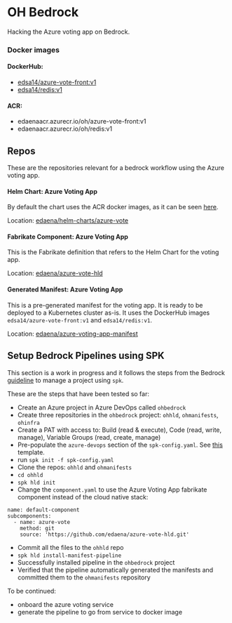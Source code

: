 # OH Bedrock
Hacking the Azure voting app on Bedrock.

### Docker images
#### DockerHub:
- [edsa14/azure-vote-front:v1](https://hub.docker.com/repository/docker/edsa14/azure-vote-front)
- [edsa14/redis:v1](https://hub.docker.com/repository/docker/edsa14/redis)

#### ACR:
- edaenaacr.azurecr.io/oh/azure-vote-front:v1
- edaenaacr.azurecr.io/oh/redis:v1


## Repos
These are the repositories relevant for a bedrock workflow using the Azure voting app.

#### Helm Chart: Azure Voting App
By default the chart uses the ACR docker images, as it can be seen [here](https://github.com/edaena/helm-charts/blob/da7a3eb19cdc1d661bc0ff3b1eb88c64fd7e9f08/chart-source/azure-vote/values.yaml#L10).

Location: [edaena/helm-charts/azure-vote](https://github.com/edaena/helm-charts/tree/master/chart-source/azure-vote)


#### Fabrikate Component: Azure Voting App
This is the Fabrikate definition that refers to the Helm Chart for the voting app.

Location: [edaena/azure-vote-hld](https://github.com/edaena/azure-vote-hld)

#### Generated Manifest: Azure Voting App
This is a pre-generated manifest for the voting app. It is ready to be deployed to a Kubernetes cluster as-is. It uses the DockerHub images `edsa14/azure-vote-front:v1` and `edsa14/redis:v1`.

Location: [edaena/azure-voting-app-manifest](https://github.com/edaena/azure-voting-app-manifest)

## Setup Bedrock Pipelines using SPK
This section is a work in progress and it follows the steps from the Bedrock [guideline](https://github.com/CatalystCode/spk/blob/master/docs/project-service-management-guide.md#initializing-the-high-level-definition-repository) to manage a project using `spk`.

These are the steps that have been tested so far:
- Create an Azure project in Azure DevOps called `ohbedrock`
- Create three repositories in the `ohbedrock` project: `ohhld`, `ohmanifests`, `ohinfra`
- Create a PAT with access to: Build (read & execute), Code (read, write, manage), Variable Groups (read, create, manage)
- Pre-populate the `azure-devops` section of the `spk-config.yaml`. See [this](https://github.com/CatalystCode/spk/blob/master/spk-config.yaml) template.
- run `spk init -f spk-config.yaml`
- Clone the repos: `ohhld` and `ohmanifests`
- `cd ohhld`
- `spk hld init`
- Change the `component.yaml` to use the Azure Voting App fabrikate component instead of the cloud native stack:
```
name: default-component
subcomponents:
  - name: azure-vote
    method: git
    source: 'https://github.com/edaena/azure-vote-hld.git'
```
- Commit all the files to the `ohhld` repo
- `spk hld install-manifest-pipeline`
- Successfully installed pipeline in the `ohbedrock` project
- Verified that the pipeline automatically generated the manifests and committed them to the `ohmanifests` repository


To be continued:
- onboard the azure voting service
- generate the pipeline to go from service to docker image
